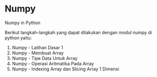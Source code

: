 # Numpy
Numpy in Python

Berikut langkah-langkah yang dapat dilakukan dengan modul numpy di python yaitu:

1. Numpy - Latihan Dasar 1
2. Numpy - Membuat Array
3. Numpy - Tipe Data Untuk Array
4. Numpy - Operasi Aritmatika Pada Array
5. Numpy - Indexing Array dan Slicing Array 1 Dimensi
